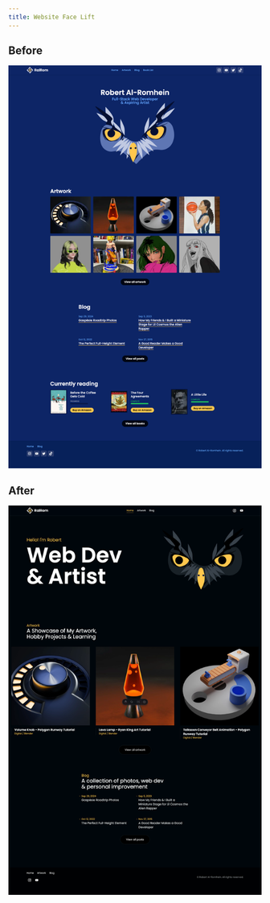 ```yaml
---
title: Website Face Lift
---
```


## Before

![Before](./assets/before.png)

## After

![After](./assets/after.png)
